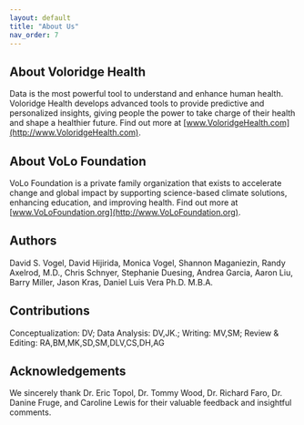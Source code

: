 ```yaml
---
layout: default
title: "About Us"
nav_order: 7
---
```


## About Voloridge Health

Data is the most powerful tool to understand and enhance human health. Voloridge Health develops advanced tools to provide predictive and personalized insights, giving people the power to take charge of their health and shape a healthier future. Find out more at [www.VoloridgeHealth.com](http://www.VoloridgeHealth.com).

## About VoLo Foundation

VoLo Foundation is a private family organization that exists to accelerate change and global impact by supporting science-based climate solutions, enhancing education, and improving health. Find out more at [www.VoLoFoundation.org](http://www.VoLoFoundation.org).

## Authors 

David S. Vogel, David Hijirida, Monica Vogel, Shannon Maganiezin, Randy Axelrod, M.D., Chris Schnyer, Stephanie Duesing, Andrea Garcia, Aaron Liu, Barry Miller, Jason Kras, Daniel Luis Vera Ph.D. M.B.A. 

## Contributions 

Conceptualization: DV; Data Analysis: DV,JK.; Writing: MV,SM; Review & Editing: RA,BM,MK,SD,SM,DLV,CS,DH,AG

## Acknowledgements 

We sincerely thank Dr. Eric Topol, Dr. Tommy Wood, Dr. Richard Faro, Dr. Danine Fruge, and Caroline Lewis for their valuable feedback and insightful comments. 


